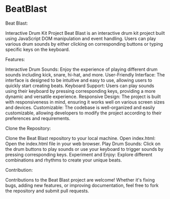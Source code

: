 # BeatBlast
Beat Blast:

Interactive Drum Kit Project
Beat Blast is an interactive drum kit project built using JavaScript DOM manipulation and event handling. Users can play various drum sounds by either clicking on corresponding buttons or typing specific keys on the keyboard.

Features:

Interactive Drum Sounds: Enjoy the experience of playing different drum sounds including kick, snare, hi-hat, and more.
User-Friendly Interface: The interface is designed to be intuitive and easy to use, allowing users to quickly start creating beats.
Keyboard Support: Users can play sounds using their keyboard by pressing corresponding keys, providing a more dynamic and versatile experience.
Responsive Design: The project is built with responsiveness in mind, ensuring it works well on various screen sizes and devices.
Customizable: The codebase is well-organized and easily customizable, allowing developers to modify the project according to their preferences and requirements.

Clone the Repository: 

Clone the Beat Blast repository to your local machine.
Open index.html: Open the index.html file in your web browser.
Play Drum Sounds: Click on the drum buttons to play sounds or use your keyboard to trigger sounds by pressing corresponding keys.
Experiment and Enjoy: Explore different combinations and rhythms to create your unique beats.

Contribution:

Contributions to the Beat Blast project are welcome! Whether it's fixing bugs, adding new features, or improving documentation, feel free to fork the repository and submit pull requests.

